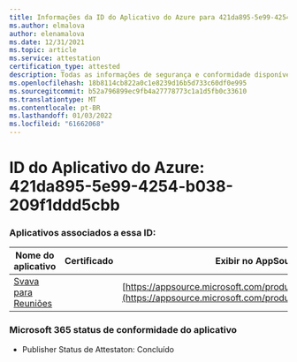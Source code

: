 ```yaml
---
title: Informações da ID do Aplicativo do Azure para 421da895-5e99-4254-b038-209f1ddd5cbb
ms.author: elmalova
author: elenamalova
ms.date: 12/31/2021
ms.topic: article
ms.service: attestation
certification_type: attested
description: Todas as informações de segurança e conformidade disponíveis para 421da895-5e99-4254-b038-209f1ddd5cbb.
ms.openlocfilehash: 18b8114cb822a0c1e8239d16b5d733c60df0e995
ms.sourcegitcommit: b52a796899ec9fb4a27778773c1a1d5fb0c33610
ms.translationtype: MT
ms.contentlocale: pt-BR
ms.lasthandoff: 01/03/2022
ms.locfileid: "61662068"
---
```

# <a name="azure-app-id-421da895-5e99-4254-b038-209f1ddd5cbb"></a>ID do Aplicativo do Azure: 421da895-5e99-4254-b038-209f1ddd5cbb


### <a name="apps-associated-with-this-id"></a>Aplicativos associados a essa ID:
| **Nome do aplicativo** | **Certificado** | **Exibir no AppSource** |
|--------------|---------------|-----------------------|
| [Svava para Reuniões](https://docs.microsoft.com/microsoft-365-app-certification/forward/WA200001723) |  | [https://appsource.microsoft.com/product/office/WA200001723](https://appsource.microsoft.com/product/office/WA200001723) |

### <a name="microsoft-365-app-compliance-status"></a>Microsoft 365 status de conformidade do aplicativo
- Publisher Status de Attestaton: Concluído
